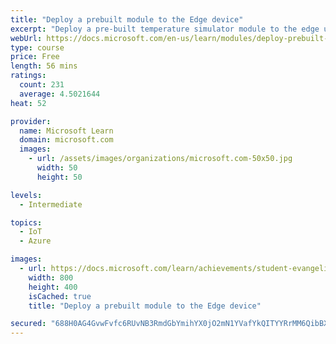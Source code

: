 ```yaml
---
title: "Deploy a prebuilt module to the Edge device"
excerpt: "Deploy a pre-built temperature simulator module to the edge using a container. The pre-built module will be deployed to an IoT edge device. You will check that the module was successfully created and deployed to the edge. You will view the simulated data from the deployed module."
webUrl: https://docs.microsoft.com/en-us/learn/modules/deploy-prebuilt-module-edge-device/
type: course
price: Free
length: 56 mins
ratings:
  count: 231
  average: 4.5021644
heat: 52

provider:
  name: Microsoft Learn
  domain: microsoft.com
  images:
    - url: /assets/images/organizations/microsoft.com-50x50.jpg
      width: 50
      height: 50

levels:
  - Intermediate

topics:
  - IoT
  - Azure

images:
  - url: https://docs.microsoft.com/learn/achievements/student-evangelism/deploy-pre-built-module-iot-edge-social.png
    width: 800
    height: 400
    isCached: true
    title: "Deploy a prebuilt module to the Edge device"

secured: "688H0AG4GvwFvfc6RUvNB3RmdGbYmihYX0jO2mN1YVafYkQITYYRrMM6QibBX2E7EHVNfaYd8BRL9gRPP9VxNyvwRtbTtMhpCG3B1EoW+kgP/+i+lN2O+OlixDI3YZgaXxxuMF4gxW6OjF26DN2xdEmfK3avtGdPMS9NC9F/oiYuF0Hee+2fsn9nj+MDn+AoKTH47bKQzNMLePY5N2HZGpGZA7wN/D1vON+rFSD8JKT2VrEh4TkwiKwquNg6L1FbmSwm8Yod637ukwUouM72ydoMFzxpTudkbimDRHtUe/lnSoqU18dHhfkdOFu7UCiD3IbbPcP706j2tM8v+T/+NnmxZv3BMaw8qQiVnYB9WD1XYAYgVv9ZougGvy1kshQisNL8FsFqmG8e2gkxblqjDA==;/WZ8R7BIX4M2KOeWNpmCTA=="
---
```


